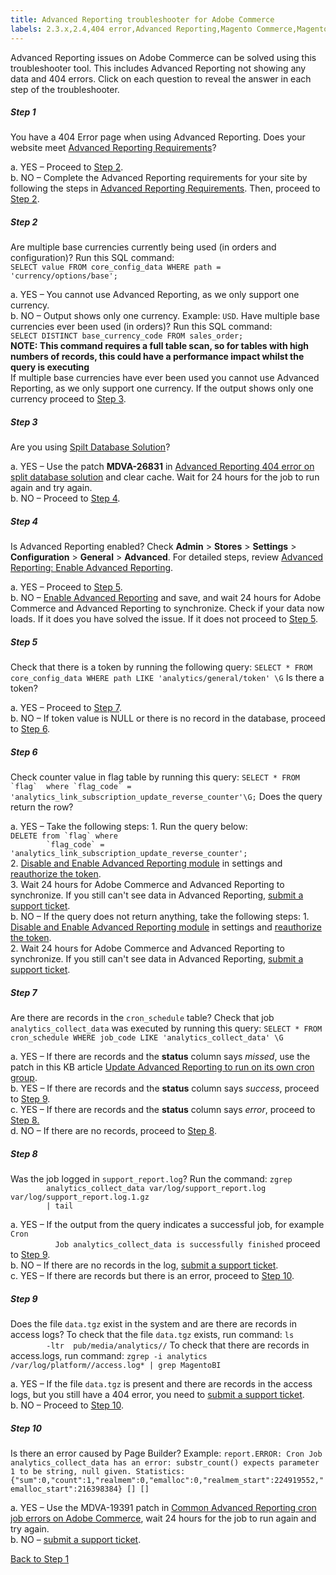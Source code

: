 ```yaml
---
title: Advanced Reporting troubleshooter for Adobe Commerce
labels: 2.3.x,2.4,404 error,Advanced Reporting,Magento Commerce,Magento Commerce Cloud,troubleshooting,Adobe Commerce,on-premises,cloud infrastructure
---
```


Advanced Reporting issues on Adobe Commerce can be solved using this troubleshooter tool. This includes Advanced Reporting not showing any data and 404 errors. Click on each question to reveal the answer in each step of the troubleshooter.
<!---------This opens the main level that holds everything.--------------->
<div class="zd-accordion">
<!---------This is one whole accordion panel.--------------->
<div id="zd-accordion-1" class="zd-accordion-panel">
<h5>Step 1</h5>
<div class="zd-accordion-section">You have a 404 Error page when using Advanced Reporting. Does your website meet <a href="https://docs.magento.com/user-guide/reports/advanced-reporting.html#requirements">Advanced Reporting Requirements</a>?</div>
<p class="zd-accordion-text">a. YES – Proceed to <a class="accordion-anchor" href="#zd-accordion-2">Step 2</a>.<br>b. NO – Complete the Advanced Reporting requirements for your site by following the steps in <a href="https://docs.magento.com/user-guide/reports/advanced-reporting.html#requirements">Advanced Reporting Requirements</a>. Then, proceed to <a class="accordion-anchor" href="#zd-accordion-2">Step 2</a>.</p>
</div>
<!---------This is one whole accordion panel.--------------->
<div id="zd-accordion-2" class="zd-accordion-panel">
<h5>Step 2</h5>
<div class="zd-accordion-section">Are multiple base currencies currently being used (in orders and configuration)? Run this SQL command:<code><br>SELECT value FROM core_config_data WHERE path = 'currency/options/base';</code>
</div>
<p class="zd-accordion-text">a. YES – You cannot use Advanced Reporting, as we only support one currency. <br>b. NO – Output shows only one currency. Example: <code>USD</code>. Have multiple base currencies ever been used (in orders)? Run this SQL command:<br>
<code>SELECT DISTINCT base_currency_code FROM sales_order;</code><br>
<strong>NOTE: This command requires a full table scan, so for tables with high numbers of records, this could have a performance impact whilst the query is executing</strong><br> If multiple base currencies have ever been used you cannot use Advanced Reporting, as we only support one currency. If the output shows only one currency proceed to <a class="accordion-anchor" href="#zd-accordion-3">Step 3</a>.</p>
</div>
<!---------This is one whole accordion panel.--------------->
<div id="zd-accordion-3" class="zd-accordion-panel">
<h5>Step 3</h5>
<div class="zd-accordion-section">Are you using <a href="https://devdocs.magento.com/guides/v2.3/config-guide/multi-master/multi-master.html">Spilt Database Solution</a>?</div>
<p class="zd-accordion-text">a. YES –  Use the patch <strong>MDVA-26831</strong> in <a href="https://support.magento.com/hc/en-us/articles/360044725072-Advanced-Reporting-404-error-on-split-database-solution">Advanced Reporting 404 error on split database solution</a> and clear cache. Wait for 24 hours for the job to run again and try again.<br>b. NO –  Proceed to <a class="accordion-anchor" href="#zd-accordion-4">Step 4</a>.</p>
</div>
<!---------This is one whole accordion panel.--------------->
<div id="zd-accordion-4" class="zd-accordion-panel">
<h5>Step 4</h5>
<div class="zd-accordion-section">Is Advanced Reporting enabled? Check <strong>Admin</strong> > <strong>Stores</strong> > <strong>Settings</strong> > <strong>Configuration</strong> > <strong>General</strong> > <strong>Advanced</strong>. For detailed steps, review <a href="https://docs.magento.com/user-guide/reports/advanced-reporting.html#step-1-enable-advanced-reporting">Advanced Reporting: Enable Advanced Reporting</a>.</div>
<p class="zd-accordion-text">a. YES –  Proceed to <a class="accordion-anchor" href="#zd-accordion-5">Step 5</a>.<br>b. NO – <a href="https://docs.magento.com/user-guide/reports/advanced-reporting.html#step-1-enable-advanced-reporting">Enable Advanced Reporting</a> and save, and wait 24 hours for Adobe Commerce and Advanced Reporting to synchronize. Check if your data now loads. If it does you have solved the issue. If it does not proceed to <a class="accordion-anchor" href="#zd-accordion-5">Step 5</a>.</p>
</div>
<p></p>
<!---------This is one whole accordion panel.--------------->
<div id="zd-accordion-5" class="zd-accordion-panel">
<h5>Step 5</h5>
<div class="zd-accordion-section">Check that there is a token by running the following query: <code>SELECT * FROM core_config_data WHERE path LIKE 'analytics/general/token' \G</code> Is there a token?</div>
<p class="zd-accordion-text">a. YES –  Proceed to <a class="accordion-anchor" href="#zd-accordion-7">Step 7</a>. <br>b. NO –  If token value is NULL or there is no record in the database, proceed to <a class="accordion-anchor" href="#zd-accordion-6">Step 6</a>.</p>
</div>
<p></p>
<!---------This is one whole accordion panel.--------------->
<div id="zd-accordion-6" class="zd-accordion-panel">
<h5>Step 6</h5>
<div class="zd-accordion-section">Check counter value in flag table by running this query: <code>SELECT * FROM `flag`  where `flag_code` = 'analytics_link_subscription_update_reverse_counter'\G;</code> Does the query return the row?</div>
<p class="zd-accordion-text">a. YES – Take the following steps:    1. Run the query below: <br><code>DELETE from `flag` where
        `flag_code` =  'analytics_link_subscription_update_reverse_counter';</code><br>2. <a href="https://docs.magento.com/user-guide/reports/advanced-reporting.html#step-1-enable-advanced-reporting">Disable and Enable Advanced Reporting module</a> in settings and <a href="https://docs.magento.com/user-guide/reports/advanced-reporting.html#verify-that-the-integration-is-active">reauthorize the token</a>.<br>  3. Wait 24 hours for Adobe Commerce and Advanced Reporting to synchronize. If you still can't see data in Advanced Reporting, <a href="https://support.magento.com/hc/en-us/articles/360019088251">submit a support ticket</a>. <br>b. NO –  If the query does not return anything, take the following steps:   1. <a href="https://docs.magento.com/user-guide/reports/advanced-reporting.html#step-1-enable-advanced-reporting">Disable and Enable Advanced Reporting module</a> in settings and <a href="https://docs.magento.com/user-guide/reports/advanced-reporting.html#verify-that-the-integration-is-active">reauthorize the token</a>.  <br> 2. Wait 24 hours for Adobe Commerce and Advanced Reporting to synchronize. If you still can't see data in Advanced Reporting, <a href="https://support.magento.com/hc/en-us/articles/360019088251">submit a support ticket</a>.</p>
</div>
<p></p>
<!---------This is one whole accordion panel.--------------->
<div id="zd-accordion-7" class="zd-accordion-panel">
<h5>Step 7</h5>
<div class="zd-accordion-section">Are there are records in the <code>cron_schedule</code> table? Check that job <code>analytics_collect_data</code> was executed by running this query: <code>SELECT * FROM cron_schedule WHERE job_code LIKE 'analytics_collect_data' \G</code>
</div>
<p class="zd-accordion-text">a. YES –  If there are records and the <strong>status</strong> column says <em>missed</em>, use the patch in this KB article <a href="https://support.magento.com/hc/en-us/articles/360037681092">Update Advanced Reporting to run on its own cron group</a>.
<br>b. YES –  If there are records and the <strong>status</strong> column says <em>success</em>, proceed to <a class="accordion-anchor" href="#zd-accordion-9">Step 9</a>.
<br>c. YES – If there are records and the <strong>status</strong> column says <em>error</em>, proceed to <a class="accordion-anchor" href="#zd-accordion-8">Step 8.</a>
<br>d. NO –  If there are no records, proceed to <a class="accordion-anchor" href="#zd-accordion-8">Step 8</a>.</p>
</div>
<!---------This is one whole accordion panel.--------------->
<div id="zd-accordion-8" class="zd-accordion-panel">
<h5>Step 8</h5>
<div class="zd-accordion-section">Was the job logged in <code>support_report.log</code>? Run the command: <code>zgrep
        analytics_collect_data var/log/support_report.log var/log/support_report.log.1.gz
        | tail</code>
</div>
<p class="zd-accordion-text">a. YES – If the output from the query indicates a successful job, for example <code>Cron
          Job analytics_collect_data is successfully finished</code> proceed to <a class="accordion-anchor" href="#zd-accordion-9">Step 9</a>.<br>b. NO  –  If there are no records in the log, <a href="https://support.magento.com/hc/en-us/articles/360019088251">submit a support ticket</a>.<br>c. YES  – If there are records but there is an error, proceed to <a class="accordion-anchor" href="#zd-accordion-10">Step 10</a>.</p>
</div>
<!---------This is one whole accordion panel.--------------->
<div id="zd-accordion-9" class="zd-accordion-panel">
<h5>Step 9</h5>
<div class="zd-accordion-section">Does the file <code>data.tgz</code> exist in the system and are there are records in access logs? To check that the file <code>data.tgz</code> exists, run command: <code>ls
        -ltr  pub/media/analytics/<there should be a directory with
        hash name>/</code> To check that there are records in access.logs, run command: <code>zgrep -i analytics  /var/log/platform/<PATH to access log>/access.log* | grep MagentoBI</code>
</div>
<p class="zd-accordion-text">a. YES – If the file <code>data.tgz</code> is present and there are records in the access logs, but you still have a 404 error, you need to <a href="https://support.magento.com/hc/en-us/articles/360019088251">submit a support ticket</a>.<br>b. NO – Proceed to <a class="accordion-anchor" href="#zd-accordion-10">Step 10</a>.</p>
</div>
<!---------This is one whole accordion panel.--------------->
<div id="zd-accordion-9" class="zd-accordion-panel">
<h5>Step 10</h5>
<div class="zd-accordion-section">Is there an error caused by Page Builder? Example: <code>report.ERROR: Cron Job analytics_collect_data has an error: substr_count() expects parameter 1 to be string, null given. Statistics: {"sum":0,"count":1,"realmem":0,"emalloc":0,"realmem_start":224919552,"emalloc_start":216398384} [] []</code>
</div>
<p class="zd-accordion-text">a. YES – Use the MDVA-19391 patch in <a href="https://support.magento.com/hc/en-us/articles/360044350992">Common Advanced Reporting cron job errors on Adobe Commerce</a>, wait 24 hours for the job to run again and try again. <br>b. NO – <a href="https://support.magento.com/hc/en-us/articles/360019088251">submit a support ticket</a>.</p>
</div>
<p><a href="#zd-accordion-1">Back to Step 1</a></p>
</div>
</div>
</div>
